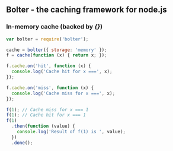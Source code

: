 ## Bolter - the caching framework for node.js



### In-memory cache (backed by *{}*)

```javascript
var bolter = require('bolter');

cache = bolter({ storage: 'memory' });
f = cache(function (x) { return x; });

f.cache.on('hit', function (x) {
  console.log('Cache hit for x ===', x);
});

f.cache.on('miss', function (x) {
  console.log('Cache miss for x ===', x);
});

f(1); // Cache miss for x === 1
f(1); // Cache hit for x === 1
f(1)
  .then(function (value) {
    console.log('Result of f(1) is ', value);
  })
  .done();
```
